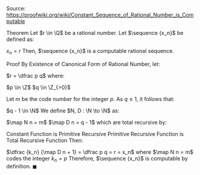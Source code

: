 # 

Source: https://proofwiki.org/wiki/Constant_Sequence_of_Rational_Number_is_Computable

Theorem
Let $r \in \Q$ be a rational number.
Let $\sequence {x_n}$ be defined as:

$x_n = r$
Then, $\sequence {x_n}$ is a computable rational sequence.


Proof
By Existence of Canonical Form of Rational Number, let:

$r = \dfrac p q$
where:

$p \in \Z$
$q \in \Z_{>0}$

Let $m$ be the code number for the integer $p$.
As $q \ge 1$, it follows that:

$q - 1 \in \N$
We define $N, D : \N \to \N$ as:

$\map N n = m$
$\map D n = q - 1$
which are total recursive by:

Constant Function is Primitive Recursive
Primitive Recursive Function is Total Recursive Function
Then:

$\dfrac {k_n} {\map D n + 1} = \dfrac p q = r = x_n$
where $\map N n = m$ codes the integer $k_n = p$
Therefore, $\sequence {x_n}$ is computable by definition.
$\blacksquare$





